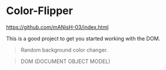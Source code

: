 # Color-Flipper

https://github.com/mANisH-03/index.html

This is a good project to get you started working with the DOM.
>Random background color changer.

>DOM (DOCUMENT OBJECT MODEL)

